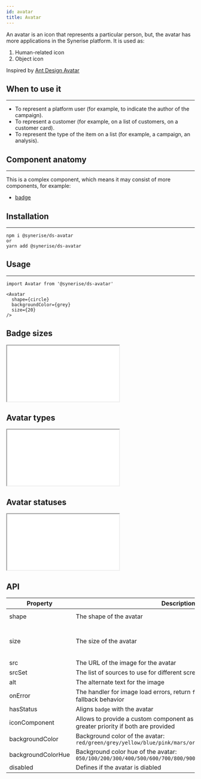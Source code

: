 ```yaml
---
id: avatar
title: Avatar
---
```


An avatar is an icon that represents a particular person, but, the avatar has more applications in the Synerise platform.
It is used as:

1. Human-related icon
1. Object icon

Inspired by [Ant Design Avatar](https://ant.design/components/avatar/)

## When to use it

---

- To represent a platform user (for example, to indicate the author of the campaign).
- To represent a customer (for example, on a list of customers, on a customer card).
- To represent the type of the item on a list (for example, a campaign, an analysis).

## Component anatomy

---

This is a complex component, which means it may consist of more components, for example:

- [badge](/docs/theme/components/badge/)

## Installation

---

```
npm i @synerise/ds-avatar
or
yarn add @synerise/ds-avatar
```

## Usage

---

```
import Avatar from '@synerise/ds-avatar'

<Avatar
  shape={circle}
  backgroundColor={grey}
  size={20}
/>

```

## Badge sizes

<iframe src="/storybook-static/iframe.html?id=components-avatar--sizes"></iframe>

## Avatar types

<iframe src="/storybook-static/iframe.html?id=components-avatar--types"></iframe>

## Avatar statuses

<iframe src="/storybook-static/iframe.html?id=components-avatar--statuses"></iframe>

## API

| Property           | Description                                                                                              | Type                                          | Default   |
| ------------------ | -------------------------------------------------------------------------------------------------------- | --------------------------------------------- | --------- |
| shape              | The shape of the avatar                                                                                  | `circle` \ `square`                           | `circle`  |
| size               | The size of the avatar                                                                                   | string: `large` `small` `medium` `extraLarge` | `default` |
| src                | The URL of the image for the avatar                                                                      | string                                        | -         |
| srcSet             | The list of sources to use for different screen resolutions                                              | string                                        | -         |
| alt                | The alternate text for the image                                                                         | string                                        | -         |
| onError            | The handler for image load errors, return `false` to prevent a default fallback behavior                 | () => boolean                                 | -         |
| hasStatus          | Aligns `badge` with the avatar                                                                           | boolean                                       | `false`   |
| iconComponent      | Allows to provide a custom component as a child. The prop icon has greater priority if both are provided | ReactNode                                     |           |
| backgroundColor    | Background color of the avatar: `red/green/grey/yellow/blue/pink/mars/orange/fern/cyan/purple/violet`    | string                                        |           |
| backgroundColorHue | Background color hue of the avatar: `050/100/200/300/400/500/600/700/800/900`                            | string                                        | `400`     |
| disabled           | Defines if the avatar is diabled                                                                         | boolean                                       | `false`   |

